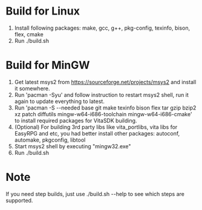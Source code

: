 Build for Linux
===============
1. Install following packages: make, gcc, g++, pkg-config, texinfo, bison, flex, cmake
2. Run ./build.sh

Build for MinGW
===============
1. Get latest msys2 from https://sourceforge.net/projects/msys2 and install it somewhere.
2. Run 'pacman -Syu' and follow instruction to restart msys2 shell, run it again to update everything to latest.
3. Run 'pacman -S --needed base git make texinfo bison flex tar gzip bzip2 xz patch diffutils mingw-w64-i686-toolchain mingw-w64-i686-cmake' to install required packages for VitaSDK building.
4. (Optional) For building 3rd party libs like vita_portlibs, vita libs for EasyRPG and etc, you had better install other packages: autoconf, automake, pkgconfig, libtool
5. Start msys2 shell by executing "mingw32.exe"
6. Run ./build.sh

Note
====
If you need step builds, just use ./build.sh --help to see which steps are supported.
